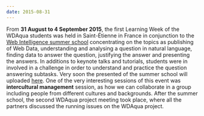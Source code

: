 ```yaml
---
date: 2015-08-31
---
```

From **31 August to 4 September 2015**, the first Learning Week of the WDAqua students was held in Saint-Étienne in France in conjunction to the [Web Intelligence summer school](https://wiss.univ-st-etienne.fr/) concentrating on the topics as publishing of Web Data, understanding and analysing a question in natural language, finding data to answer the question, justifying the answer and presenting the answers. In additions to keynote talks and tutorials, students were in involved in a challenge in order to understand and practice the question answering subtasks. Very soon the presented of the summer school will uploaded [here](https://wiss.univ-st-etienne.fr/program/). One of the very interesting sessions of this event was **intercultural management** session, as how we can collaborate in a group including people from different cultures and backgrounds. After the summer school, the second WDAqua project meeting took place, where all the partners discussed the running issues on the WDAqua project.
